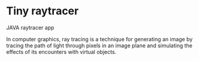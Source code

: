 # Tiny raytracer
JAVA raytracer app

In computer graphics, ray tracing is a technique for generating an image by tracing the path of light through pixels in an image plane and simulating the effects of its encounters with virtual objects.
